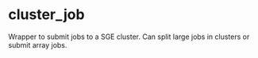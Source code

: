 # cluster_job
Wrapper to submit jobs to a SGE cluster. Can split large jobs in clusters or submit array jobs.
